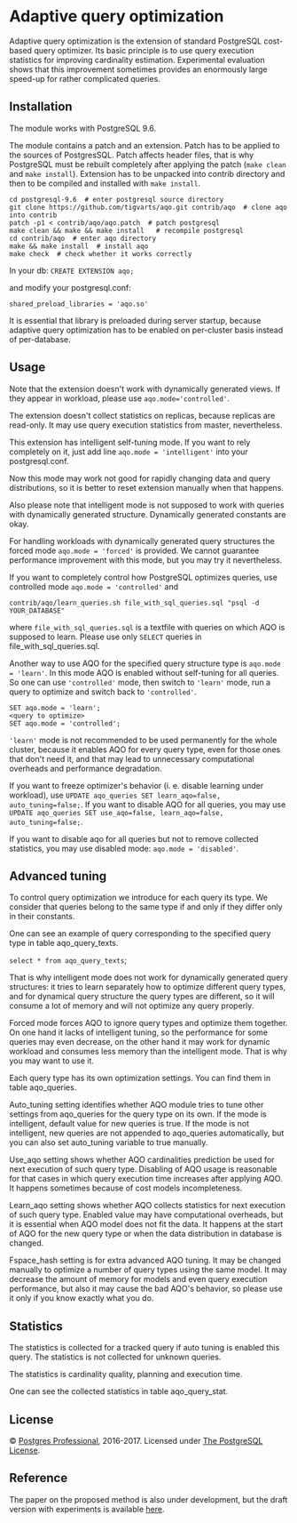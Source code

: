 # Adaptive query optimization

Adaptive query optimization is the extension of standard PostgreSQL cost-based
query optimizer. Its basic principle is to use query execution statistics
for improving cardinality estimation. Experimental evaluation shows that this
improvement sometimes provides an enormously large speed-up for rather
complicated queries.

## Installation

The module works with PostgreSQL 9.6.

The module contains a patch and an extension. Patch has to be applied to the
sources of PostgresSQL. Patch affects header files, that is why PostgreSQL
must be rebuilt completely after applying the patch (`make clean` and
`make install`).
Extension has to be unpacked into contrib directory and then to be compiled and
installed with `make install`.

```
cd postgresql-9.6  # enter postgresql source directory
git clone https://github.com/tigvarts/aqo.git contrib/aqo  # clone aqo into contrib
patch -p1 < contrib/aqo/aqo.patch  # patch postgresql
make clean && make && make install   # recompile postgresql
cd contrib/aqo  # enter aqo directory
make && make install  # install aqo
make check  # check whether it works correctly
```

In your db:
`CREATE EXTENSION aqo;`

and modify your postgresql.conf:

`shared_preload_libraries = 'aqo.so'`

It is essential that library is preloaded during server startup, because
adaptive query optimization has to be enabled on per-cluster basis instead
of per-database.

## Usage

Note that the extension doesn't work with dynamically generated views. If they
appear in workload, please use `aqo.mode='controlled'`.

The extension doesn't collect statistics on replicas, because replicas are
read-only. It may use query execution statistics from master, nevertheless.

This extension has intelligent self-tuning mode. If you want to rely completely
on it, just add line `aqo.mode = 'intelligent'` into your postgresql.conf.

Now this mode may work not good for rapidly changing data and query
distributions, so it is better to reset extension manually when that happens.

Also please note that intelligent mode is not supposed to work with queries
with dynamically generated structure. Dynamically generated constants are okay.

For handling workloads with dynamically generated query structures the forced
mode `aqo.mode = 'forced'` is provided. We cannot guarantee performance
improvement with this mode, but you may try it nevertheless.

If you want to completely control how PostgreSQL optimizes queries, use
controlled mode `aqo.mode = 'controlled'` and

`contrib/aqo/learn_queries.sh file_with_sql_queries.sql "psql -d YOUR_DATABASE"`

where `file_with_sql_queries.sql` is a textfile with queries on which AQO is
supposed to learn. Please use only `SELECT` queries in
file_with_sql_queries.sql.

Another way to use AQO for the specified query structure type is
`aqo.mode = 'learn'`. In this mode AQO is enabled without self-tuning for all
queries. So one can use `'controlled'` mode, then switch to `'learn'` mode,
run a query to optimize and switch back to `'controlled'`.

```
SET aqo.mode = 'learn';
<query to optimize>
SET aqo.mode = 'controlled';
```

`'learn'` mode is not recommended to be used permanently for the whole cluster,
because it enables AQO for every query type, even for those ones that don't need
it, and that may lead to unnecessary computational overheads and performance
degradation.

If you want to freeze optimizer's behavior (i. e. disable learning under
workload), use `UPDATE aqo_queries SET learn_aqo=false, auto_tuning=false;`.
If you want to disable AQO for all queries, you may use
`UPDATE aqo_queries SET use_aqo=false, learn_aqo=false, auto_tuning=false;`.

If you want to disable aqo for all queries but not to remove collected statistics,
you may use disabled mode: `aqo.mode = 'disabled'`.

## Advanced tuning

To control query optimization we introduce for each query its type.
We consider that queries belong to the same type if and only if they differ only
in their constants.

One can see an example of query corresponding to the specified query type
in table aqo_query_texts.

`select * from aqo_query_texts`;

That is why intelligent mode does not work for dynamically generated query
structures: it tries to learn separately how to optimize different query types,
and for dynamical query structure the query types are different, so it will
consume a lot of memory and will not optimize any query properly.

Forced mode forces AQO to ignore query types and optimize them together. On one
hand it lacks of intelligent tuning, so the performance for some queries may
even decrease, on the other hand it may work for dynamic workload and consumes
less memory than the intelligent mode. That is why you may want to use it.

Each query type has its own optimization settings. You can find them in table
aqo_queries.

Auto_tuning setting identifies whether AQO module tries to tune other settings
from aqo_queries for the query type on its own. If the mode is intelligent,
default value for new queries is true. If the mode is not intelligent, new queries
are not appended to aqo_queries automatically, but you can also set auto_tuning
variable to true manually.

Use_aqo setting shows whether AQO cardinalities prediction be used for next
execution of such query type. Disabling of AQO usage is reasonable for that
cases in which query execution time increases after applying AQO. It happens
sometimes because of cost models incompleteness.

Learn_aqo setting shows whether AQO collects statistics for next execution of
such query type. Enabled value may have computational overheads, but it is
essential when AQO model does not fit the data. It happens at the start of AQO
for the new query type or when the data distribution in database is changed.

Fspace_hash setting is for extra advanced AQO tuning. It may be changed manually
to optimize a number of query types using the same model. It may decrease the
amount of memory for models and even query execution performance, but also it
may cause the bad AQO's behavior, so please use it only if you know exactly
what you do.

## Statistics

The statistics is collected for a tracked query if auto tuning is enabled
this query. The statistics is not collected for unknown queries.

The statistics is cardinality quality, planning and execution time.

One can see the collected statistics in table aqo_query_stat.

## License

© [Postgres Professional](https://postgrespro.com/), 2016-2017. Licensed under
[The PostgreSQL License](LICENSE).

## Reference

The paper on the proposed method is also under development, but the draft version
with experiments is available [here](paper-draft.pdf).


